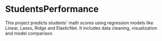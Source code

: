 # StudentsPerformance
This project predicts students' math scores using regression models like Linear, Lasso, Ridge and ElasticNet. It includes data cleaning, visualization and model comparison.
